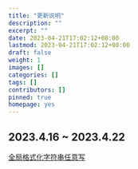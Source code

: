 ```yaml
---
title: "更新说明"
description: ""
excerpt: ""
date: 2023-04-21T17:02:12+08:00
lastmod: 2023-04-21T17:02:12+08:00
draft: false
weight: 1
images: []
categories: []
tags: []
contributors: []
pinned: true
homepage: yes
---
```


## 2023.4.16 ~ 2023.4.22

[全局格式化字符串任意写](../../docs/exploit/formatstring/全局格式化字符串任意写/)
